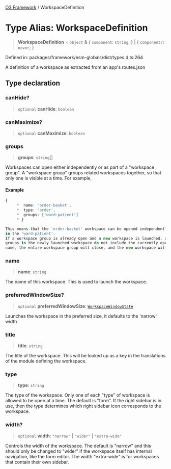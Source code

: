 [O3 Framework](../API.md) / WorkspaceDefinition

# Type Alias: WorkspaceDefinition

> **WorkspaceDefinition** = `object` & \{ `component`: `string`; \} \| \{ `component?`: `never`; \}

Defined in: packages/framework/esm-globals/dist/types.d.ts:264

A definition of a workspace as extracted from an app's routes.json

## Type declaration

### canHide?

> `optional` **canHide**: `boolean`

### canMaximize?

> `optional` **canMaximize**: `boolean`

### groups

> **groups**: `string`[]

Workspaces can open either independently or as part of a "workspace group". A
"workspace group" groups related workspaces together, so that only one is visible
at a time. For example,

#### Example

```ts
{
     *  name: 'order-basket',
     *  type: 'order',
     *  groups: ['ward-patient']
     * }

This means that the 'order-basket' workspace can be opened independently, or only
in the 'ward-patient'.
If a workspace group is already open and a new workspace is launched, and the
groups in the newly launched workspace do not include the currently open group’s
name, the entire workspace group will close, and the new workspace will launch independently.
```

### name

> **name**: `string`

The name of this workspace. This is used to launch the workspace.

### preferredWindowSize?

> `optional` **preferredWindowSize**: [`WorkspaceWindowState`](WorkspaceWindowState.md)

Launches the workspace in the preferred size, it defaults to the 'narrow' width

### title

> **title**: `string`

The title of the workspace. This will be looked up as a key in the translations of the module
defining the workspace.

### type

> **type**: `string`

The type of the workspace. Only one of each "type" of workspace is allowed to be open at a
time. The default is "form". If the right sidebar is in use, then the type determines which
right sidebar icon corresponds to the workspace.

### width?

> `optional` **width**: `"narrow"` \| `"wider"` \| `"extra-wide"`

Controls the width of the workspace. The default is "narrow" and this should only be
changed to "wider" if the workspace itself has internal navigation, like the form editor.
The width "extra-wide" is for workspaces that contain their own sidebar.
